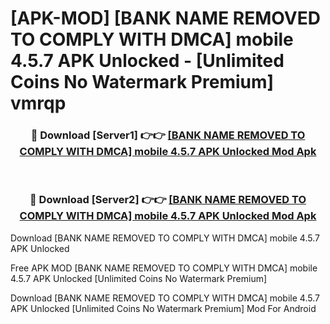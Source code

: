 # [APK-MOD] [BANK NAME REMOVED TO COMPLY WITH DMCA] mobile 4.5.7 APK Unlocked - [Unlimited Coins No Watermark Premium] vmrqp



<div align="center">
<h3>🔴 Download [Server1] 👉👉 <a href="https://momento.my/?title=[BANK_NAME_REMOVED_TO_COMPLY_WITH_DMCA]_mobile_4.5.7_APK_Unlocked">[BANK NAME REMOVED TO COMPLY WITH DMCA] mobile 4.5.7 APK Unlocked Mod Apk</a></h3><br>

<h3>🔴 Download [Server2] 👉👉 <a href="https://momento.my/?title=[BANK_NAME_REMOVED_TO_COMPLY_WITH_DMCA]_mobile_4.5.7_APK_Unlocked">[BANK NAME REMOVED TO COMPLY WITH DMCA] mobile 4.5.7 APK Unlocked Mod Apk</a></h3>
</div>



Download [BANK NAME REMOVED TO COMPLY WITH DMCA] mobile 4.5.7 APK Unlocked 

Free APK MOD [BANK NAME REMOVED TO COMPLY WITH DMCA] mobile 4.5.7 APK Unlocked [Unlimited Coins No Watermark Premium]

Download [BANK NAME REMOVED TO COMPLY WITH DMCA] mobile 4.5.7 APK Unlocked [Unlimited Coins No Watermark Premium] Mod For Android
